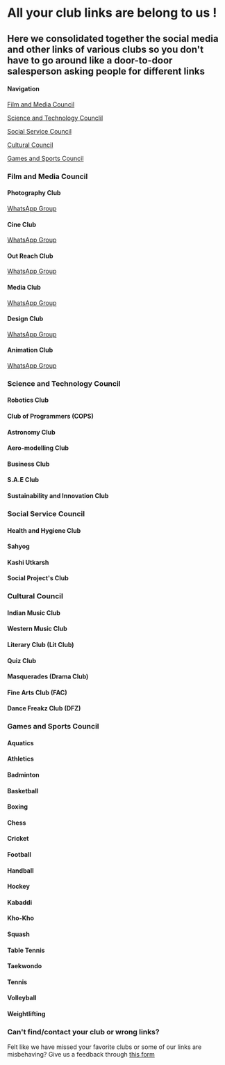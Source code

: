 # All your club links are belong to us !
## Here we consolidated together the social media and other links of various clubs so you don't have to go around like a door-to-door salesperson asking people for different links
#### Navigation 
[Film and Media Council](#film-and-media-council)

[Science and Technology Counclil](#science-and-technology-council)

[Social Service Council](#social-service-council)

[Cultural Council](#cultural-council)

[Games and Sports Council](#games-and-sports-council)

### Film and Media Council 
####  Photography Club
[WhatsApp Group](https://chat.whatsapp.com/DauEPC5lIeXCiZQZOPYq1L)
#### Cine Club
[WhatsApp Group](https://chat.whatsapp.com/Lt9yfXUgIOmFnVC76cxoMq)
#### Out Reach Club
[WhatsApp Group](https://chat.whatsapp.com/HunjReFU4iy2IJXAR2PoW5)
#### Media Club
[WhatsApp Group](https://chat.whatsapp.com/GEqXzC9pDzR92DRJfkgrRx)
#### Design Club
[WhatsApp Group](https://chat.whatsapp.com/CBAbnWBfGLaAEhIgNe9nQs)
#### Animation Club
[WhatsApp Group](https://chat.whatsapp.com/LSqhmWqwX8xAtMLsW0XElk)
### Science and Technology Council
#### Robotics Club
#### Club of Programmers (COPS)
#### Astronomy Club
#### Aero-modelling Club
#### Business Club
#### S.A.E Club
#### Sustainability and Innovation Club
### Social Service Council
#### Health and Hygiene Club
#### Sahyog
#### Kashi Utkarsh
#### Social Project's Club
### Cultural Council
#### Indian Music Club
#### Western Music Club
#### Literary Club (Lit Club)
#### Quiz Club
#### Masquerades (Drama Club)
#### Fine Arts Club (FAC)
#### Dance Freakz Club (DFZ)
### Games and Sports Council
#### Aquatics
#### Athletics
#### Badminton 
#### Basketball
#### Boxing
#### Chess
#### Cricket
#### Football
#### Handball
#### Hockey 
#### Kabaddi
#### Kho-Kho
#### Squash
#### Table Tennis
#### Taekwondo
#### Tennis
#### Volleyball
#### Weightlifting
### Can't find/contact your club or wrong links?
Felt like we have missed your favorite clubs or some of our links are misbehaving?
Give us a feedback through [this form](https://docs.google.com/forms/d/e/1FAIpQLSd37XL0wi0oyUN-Gunf0wQI0HO5pgkfuK0EElT9MkIeUe7ySg/viewform?usp=sf_link) 
